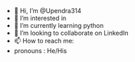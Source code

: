 - 👋 Hi, I’m @Upendra314
- 👀 I’m interested in 
- 🌱 I’m currently learning python 
- 💞️ I’m looking to collaborate on LinkedIn 
- 📫 How to reach me: 
- pronouns : He/His

<!---
Upendra314/Upendra314 is a ✨ special ✨ repository because its `README.md` (this file) appears on your GitHub profile.
You can click the Preview link to take a look at your changes.
--->

